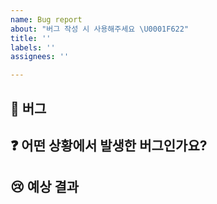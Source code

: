```yaml
---
name: Bug report
about: "버그 작성 시 사용해주세요 \U0001F622"
title: ''
labels: ''
assignees: ''

---
```


## 🐞 버그
<!--  발생한 버그에 대해 간결하게 설명해주세요! -->

## ❓ 어떤 상황에서 발생한 버그인가요?

## 😢 예상 결과
<!-- 예상했던 정상적인 결과가 어떤 것이었나요? -->
